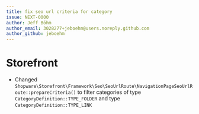 ```yaml
---
title: fix seo url criteria for category
issue: NEXT-0000
author: Jeff Böhm
author_email: 3028277+jeboehm@users.noreply.github.com
author_github: jeboehm
---
```

# Storefront
* Changed `Shopware\Storefront\Framework\Seo\SeoUrlRoute\NavigationPageSeoUrlRoute::prepareCriteria()` to filter categories of type `CategoryDefinition::TYPE_FOLDER` and type `CategoryDefinition::TYPE_LINK`
